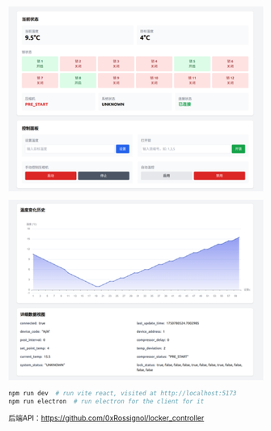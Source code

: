 ![image-20250624235521877](assets/image-20250624235521877.png)

![image-20250624235538060](assets/image-20250624235538060.png)

```bash
npm run dev  # run vite react, visited at http://localhost:5173
npm run electron  # run electron for the client for it
```



后端API：https://github.com/0xRossignol/locker_controller